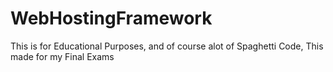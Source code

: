 # WebHostingFramework
This is for Educational Purposes, and of course alot of Spaghetti Code, This made for my Final Exams
